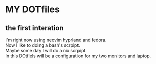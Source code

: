 
# MY DOTfiles 
## the first interation 

I'm right now using neovim hyprland and fedora.  
Now I like to doing a bash's scrpipt.  
Maybe some day I will do a nix scrpipt.  
In this DOtfiels will be a configuration for my two monitors and laptop.  


